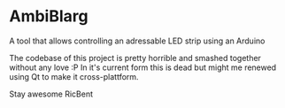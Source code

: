 # AmbiBlarg
A tool that allows controlling an adressable LED strip using an Arduino

The codebase of this project is pretty horrible and smashed together without any love :P
In it's current form this is dead but might me renewed using Qt to make it cross-plattform.

Stay awesome
RicBent
